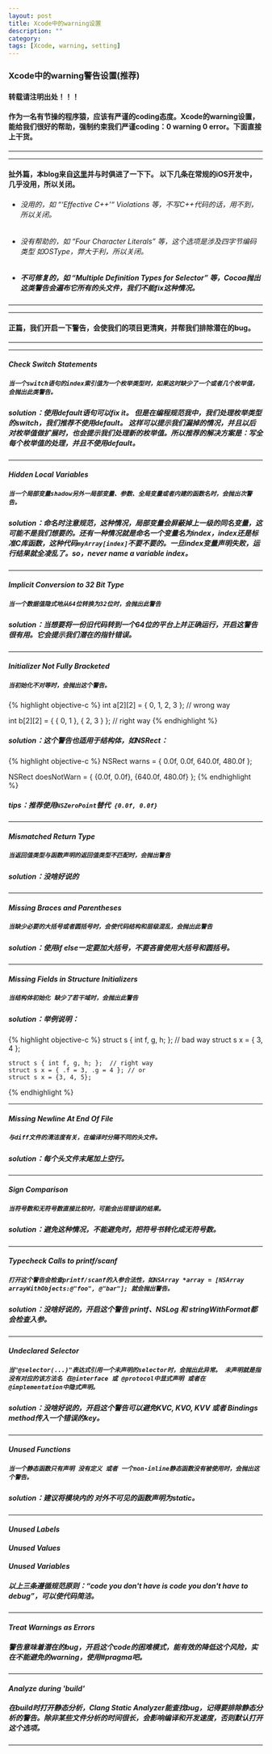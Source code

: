 ```yaml
---
layout: post
title: Xcode中的warning设置
description: ""
category: 
tags: [Xcode, warning, setting]
---
```


### Xcode中的warning警告设置(推荐)

#### 转载请注明出处！！！

#### 作为一名有节操的程序猿，应该有严谨的coding态度。Xcode的warning设置，能给我们很好的帮助，强制约束我们严谨coding：0 warning 0 error。下面直接上干货。

***
***

#### 扯外篇，本blog来自[这里](http://boredzo.org/blog/archives/2009-11-07/warnings)并与时俱进了一下下。 以下几条在常规的iOS开发中，几乎没用，所以关闭。
 - ###### 没用的，如 “‘Effective C++’“ Violations 等，不写C++代码的话，用不到，所以关闭。
 
 - ###### 没有帮助的，如 “Four Character Literals” 等，这个选项是涉及四字节编码类型 如OSType，弊大于利，所以关闭。
 
 - ##### 不可修复的，如 “Multiple Definition Types for Selector” 等，Cocoa抛出这类警告会遍布它所有的头文件，我们不能fix这种情况。
 
***
***
 
#### 正篇，我们开启一下警告，会使我们的项目更清爽，并帮我们排除潜在的bug。
***
***
 
#### ***Check Switch Statements***
 
##### `当一个switch语句的index索引值为一个枚举类型时，如果这时缺少了一个或者几个枚举值，会抛出此类警告。`
 
##### solution：使用default语句可以fix it。 但是在编程规范我中，我们处理枚举类型的switch，我们推荐**不使用**default。 这样可以提示我们漏掉的情况，并且以后对枚举值做扩展时，也会提示我们处理新的枚举值。所以推荐的解决方案是：写全每个枚举值的处理，并且*不使用*default。
***
 
#### ***Hidden Local Variables***
 
##### `当一个局部变量shadow另外一局部变量、参数、全局变量或者内建的函数名时，会抛出次警告。`
 
##### solution：命名时注意规范，这种情况，局部变量会屏蔽掉上一级的同名变量，这可能不是我们想要的。还有一种情况就是命名一个变量名为index，index还是标准C库函数，这种代码`myArray[index]`不要不要的。一旦index变量声明失败，运行结果就全凌乱了。so，never name a variable *index*。
***
 
#### ***Implicit Conversion to 32 Bit Type***
 
##### `当一个数据值隐式地从64位转换为32位时，会抛出此警告`
 
##### solution：当想要将一份旧代码转到一个64位的平台上并正确运行，开启这警告很有用。它会提示我们潜在的指针错误。
***
 
#### ***Initializer Not Fully Bracketed***
 
##### `当初始化不对等时，会抛出这个警告。`
{% highlight objective-c %}
   int a[2][2] = { 0, 1, 2, 3 }; // wrong way
   
   int b[2][2] = { { 0, 1 }, { 2, 3 } }; // right way
{% endhighlight %}
 
##### solution：这个警告也适用于结构体，如NSRect：
{% highlight objective-c %}
   NSRect warns = { 0.0f, 0.0f, 640.0f, 480.0f };
 
   NSRect doesNotWarn = { {0.0f, 0.0f}, {640.0f, 480.0f} };
{% endhighlight %}
 
##### tips：推荐使用`NSZeroPoint`替代` {0.0f, 0.0f}`
***
 
#### ***Mismatched Return Type***
 
##### `当返回值类型与函数声明的返回值类型不匹配时，会抛出警告`
 
##### solution：没啥好说的
***
 
#### ***Missing Braces and Parentheses***
 
##### `当缺少必要的大括号或者圆括号时，会使代码结构和层级混乱，会抛出此警告`
 
##### solution：使用if else一定要加大括号，不要吝啬使用大括号和圆括号。
***
 
#### ***Missing Fields in Structure Initializers***
 
##### `当结构体初始化 缺少了若干域时，会抛出此警告`
 
##### solution：举例说明：
 
{% highlight objective-c %}
    struct s { int f, g, h; }; // bad way
    struct s x = { 3, 4 }; 

    struct s { int f, g, h; };  // right way
    struct s x = { .f = 3, .g = 4 }; // or
    struct s x = {3, 4, 5};
{% endhighlight %}
***

#### ***Missing Newline At End Of File***

##### `与diff文件的清洁度有关，在编译时分隔不同的头文件。`

##### solution：每个头文件末尾加上空行。
***

#### ***Sign Comparison***

##### `当符号数和无符号数直接比较时，可能会出现错误的结果。`

##### solution：避免这种情况，不能避免时，把符号书转化成无符号数。
***

#### ***Typecheck Calls to printf/scanf***	  

##### `打开这个警告会检查printf/scanf的入参合法性，如NSArray *array = [NSArray arrayWithObjects:@"foo", @"bar"]; 就会抛出警告。`

##### solution：没啥好说的，开启这个警告 printf、NSLog 和 stringWithFormat都会检查入参。
***

#### ***Undeclared Selector***

##### `当"@selector(...)"表达式引用一个未声明的selector时，会抛出此异常。 未声明就是指没有对应的该方法名 在@interface 或 @protocol中显式声明 或者在 @implementation中隐式声明。`

##### solution：没啥好说的，开启这个警告可以避免KVC, KVO, KVV 或者 Bindings method传入一个错误的key。
***

#### ***Unused Functions***

##### `当一个静态函数只有声明 没有定义 或者 一个non-inline静态函数没有被使用时，会抛出这个警告。`

##### solution：建议将模块内的 对外不可见的函数声明为static。
***

#### ***Unused Labels***

#### ***Unused Values***

#### ***Unused Variables***

##### 以上三条遵循规范原则：“code you don't have is code you don't have to debug”，可以使代码简洁。
***

#### ***Treat Warnings as Errors***

##### 警告意味着潜在的bug，开启这个code的困难模式，能有效的降低这个风险，实在不能避免的warning，使用#pragma吧。
***

#### ***Analyze during 'build'***

##### 在build时打开静态分析，Clang Static Analyzer能查找bug，记得要排除静态分析的警告。除非某些文件分析的时间很长，会影响编译和开发速度，否则默认打开这个选项。
***



